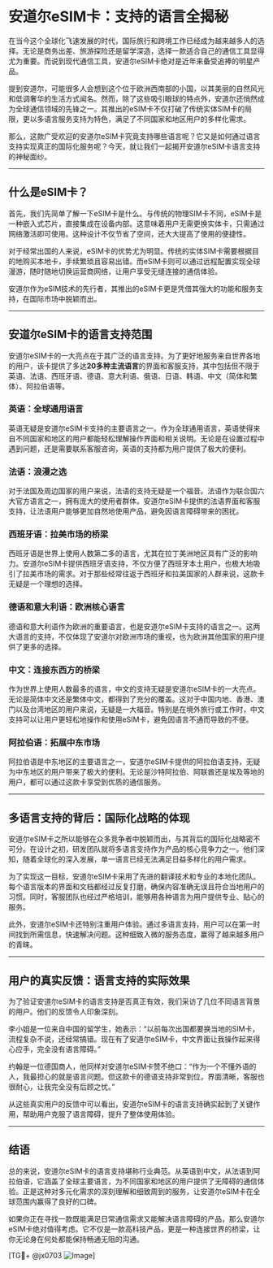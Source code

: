 # 安道尔eSIM卡：支持的语言全揭秘

在当今这个全球化飞速发展的时代，国际旅行和跨境工作已经成为越来越多人的选择。无论是商务出差、旅游探险还是留学深造，选择一款适合自己的通信工具显得尤为重要。而说到现代通信工具，安道尔eSIM卡绝对是近年来备受追捧的明星产品。

提到安道尔，可能很多人会想到这个位于欧洲西南部的小国，以其美丽的自然风光和低调奢华的生活方式闻名。然而，除了这些吸引眼球的特点外，安道尔还悄然成为全球通信领域的先锋之一。其推出的eSIM卡不仅打破了传统实体SIM卡的局限，更以多语言服务支持为特色，满足了不同国家和地区用户的多样化需求。

那么，这款广受欢迎的安道尔eSIM卡究竟支持哪些语言呢？它又是如何通过语言支持实现真正的国际化服务呢？今天，就让我们一起揭开安道尔eSIM卡语言支持的神秘面纱。

---

## 什么是eSIM卡？

首先，我们先简单了解一下eSIM卡是什么。与传统的物理SIM卡不同，eSIM卡是一种嵌入式芯片，直接集成在设备内部。这意味着用户无需更换实体卡，只需通过网络激活即可使用。这种设计不仅节省了空间，还大大提高了使用的便捷性。

对于经常出国的人来说，eSIM卡的优势尤为明显。传统的实体SIM卡需要根据目的地购买本地卡，手续繁琐且容易出错。而eSIM卡则可以通过远程配置实现全球漫游，随时随地切换运营商网络，让用户享受无缝连接的通信体验。

安道尔作为eSIM技术的先行者，其推出的eSIM卡更是凭借其强大的功能和服务支持，在国际市场中脱颖而出。

---

## 安道尔eSIM卡的语言支持范围

安道尔eSIM卡的一大亮点在于其广泛的语言支持。为了更好地服务来自世界各地的用户，该卡提供了多达**20多种主流语言**的界面和客服支持，其中包括但不限于英语、法语、西班牙语、德语、意大利语、俄语、日语、韩语、中文（简体和繁体）、阿拉伯语等。

### 英语：全球通用语言

英语无疑是安道尔eSIM卡支持的主要语言之一。作为全球通用语言，英语使得来自不同国家和地区的用户都能轻松理解操作界面和相关说明。无论是在设置过程中遇到问题，还是需要联系客服咨询，英语的支持都为用户提供了极大的便利。

### 法语：浪漫之选

对于法国及周边国家的用户来说，法语的支持无疑是一个福音。法语作为联合国六大官方语言之一，拥有庞大的使用者群体。安道尔eSIM卡提供的法语界面和客服支持，让法语用户能够更加自然地使用产品，避免因语言障碍带来的困扰。

### 西班牙语：拉美市场的桥梁

西班牙语是世界上使用人数第二多的语言，尤其在拉丁美洲地区具有广泛的影响力。安道尔eSIM卡提供西班牙语支持，不仅方便了西班牙本土用户，也极大地吸引了拉美市场的需求。对于那些经常往返于西班牙和拉美国家的人群来说，这款卡无疑是一个理想的选择。

### 德语和意大利语：欧洲核心语言

德语和意大利语作为欧洲的重要语言，也是安道尔eSIM卡支持的语言之一。这两大语言的支持，不仅体现了安道尔对欧洲市场的重视，也为欧洲其他国家的用户提供了更多的选择。

### 中文：连接东西方的桥梁

作为世界上使用人数最多的语言，中文的支持无疑是安道尔eSIM卡的一大亮点。无论是简体中文还是繁体中文，都得到了充分的覆盖。这对于中国内地、香港、澳门以及台湾地区的用户来说，无疑是一大福音。特别是在境外旅行或工作时，中文支持可以让用户更轻松地操作和使用eSIM卡，避免因语言不通而导致的不便。

### 阿拉伯语：拓展中东市场

阿拉伯语是中东地区的主要语言之一，安道尔eSIM卡提供的阿拉伯语支持，无疑为中东地区的用户带来了极大的便利。无论是沙特阿拉伯、阿联酋还是埃及等地的用户，都可以通过这款卡享受到优质的通信服务。

---

## 多语言支持的背后：国际化战略的体现

安道尔eSIM卡之所以能够在众多竞争者中脱颖而出，与其背后的国际化战略密不可分。在设计之初，研发团队就将多语言支持作为产品的核心竞争力之一。他们深知，随着全球化的深入发展，单一语言已经无法满足日益多样化的用户需求。

为了实现这一目标，安道尔eSIM卡采用了先进的翻译技术和专业的本地化团队。每个语言版本的界面和文档都经过反复打磨，确保内容准确无误且符合当地用户的习惯。同时，客服团队也经过严格培训，能够用各种语言为用户提供专业、贴心的服务。

此外，安道尔eSIM卡还特别注重用户体验。通过多语言支持，用户可以在第一时间找到所需信息，快速解决问题。这种细致入微的服务态度，赢得了越来越多用户的青睐。

---

## 用户的真实反馈：语言支持的实际效果

为了验证安道尔eSIM卡的语言支持是否真正有效，我们采访了几位不同语言背景的用户。他们的反馈令人印象深刻。

李小姐是一位来自中国的留学生，她表示：“以前每次出国都要换当地的SIM卡，流程复杂不说，还经常搞错。现在有了安道尔eSIM卡，中文界面让我操作起来得心应手，完全没有语言障碍。”

约翰是一位德国商人，他同样对安道尔eSIM卡赞不绝口：“作为一个不懂外语的人，我最担心的就是语言问题。但这款卡的德语支持非常到位，界面清晰，客服也很耐心，让我完全没有后顾之忧。”

从这些真实用户的反馈中可以看出，安道尔eSIM卡的语言支持确实起到了关键作用，帮助用户克服了语言障碍，提升了整体使用体验。

---

## 结语

总的来说，安道尔eSIM卡的语言支持堪称行业典范。从英语到中文，从法语到阿拉伯语，它涵盖了全球主要语言，为不同国家和地区的用户提供了无障碍的通信体验。正是这种对多元化需求的深刻理解和细致周到的服务，让安道尔eSIM卡在全球范围内赢得了良好的口碑。

如果你正在寻找一款既能满足日常通信需求又能解决语言障碍的产品，那么安道尔eSIM卡绝对值得考虑。它不仅是一款高科技产品，更是一种连接世界的桥梁，让你无论身在何处都能保持畅通无阻的沟通。

[TG💪+ @jx0703 ![Image](https://github.com/user-attachments/assets/dbca1d08-cadb-493c-b0ec-ad6f7a83f270)]